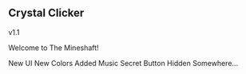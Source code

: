 ## Crystal Clicker

v1.1

Welcome to The Mineshaft!

New UI
New Colors
Added Music
Secret Button Hidden Somewhere...


